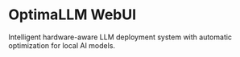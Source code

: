 # OptimaLLM WebUI

Intelligent hardware-aware LLM deployment system with automatic optimization for local AI models.